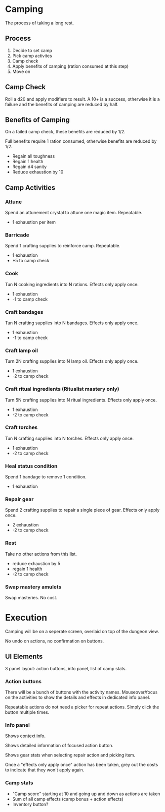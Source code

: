  # Camping
The process of taking a long rest.

## Process
1. Decide to set camp
2. Pick camp activites
3. Camp check
4. Apply benefits of camping (ration consumed at this step)
5. Move on

## Camp Check
Roll a d20 and apply modifiers to result. A 10+ is a success, otherwise it is a failure and the benefits of camping are reduced by half.

## Benefits of Camping
On a failed camp check, these benefits are reduced by 1/2.

Full benefits require 1 ration consumed, otherwise benefits are reduced by 1/2.

* Regain all toughness
* Regain 1 health
* Regain d4 sanity
* Reduce exhaustion by 10

## Camp Activities
### Attune
Spend an attunement crystal to attune one magic item. Repeatable.
* 1 exhaustion per item

### Barricade
Spend 1 crafting supplies to reinforce camp. Repeatable.
* 1 exhaustion
* +5 to camp check

### Cook
Tun N cooking ingredients into N rations. Effects only apply once.
* 1 exhaustion
* -1 to camp check

### Craft bandages
Tun N crafting supplies into N bandages. Effects only apply once.
* 1 exhaustion
* -1 to camp check

### Craft lamp oil
Turn 2N crafting supplies into N lamp oil. Effects only apply once.
* 1 exhaustion
* -2 to camp check

### Craft ritual ingredients (Ritualist mastery only)
Turn 5N crafting supplies into N ritual ingredients. Effects only apply once.
* 1 exhaustion
* -2 to camp check

### Craft torches
Tun N crafting supplies into N torches. Effects only apply once.
* 1 exhaustion
* -2 to camp check

### Heal status condition
Spend 1 bandage to remove 1 condition.
* 1 exhaustion

### Repair gear
Spend 2 crafting supplies to repair a single piece of gear. Effects only apply once.
* 2 exhaustion
* -2 to camp check

### Rest
Take no other actions from this list.
* reduce exhaustion by 5
* regain 1 health
* -2 to camp check

### Swap mastery amulets
Swap masteries. No cost.

# Execution
Camping will be on a seperate screen, overlaid on top of the dungeon view.

No undo on actions, no confirmation on buttons.

## UI Elements
3 panel layout: action buttons, info panel, list of camp stats.

### Action buttons
There will be a bunch of buttons with the activity names. Mouseover/focus on the activities to show the details and effects in dedicated info panel.

Repeatable actions do not need a picker for repeat actions. Simply click the button multiple times.

### Info panel
Shows context info.

Shows detailed information of focused action button.

Shows gear stats when selecting repair action and picking item.

Once a "effects only apply once" action has been taken, grey out the costs to indicate that they won't apply again.

### Camp stats
* "Camp score" starting at 10 and going up and down as actions are taken
* Sum of all camp effects (camp bonus + action effects)
* Inventory button?
